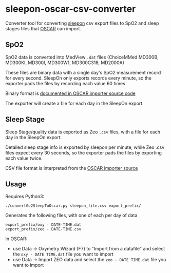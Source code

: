 # sleepon-oscar-csv-converter

Converter tool for converting [sleepon](https://www.sleepon.us/) csv export files to SpO2 and sleep stages files that [OSCAR](https://sleepfiles.com/OSCAR/) can import.

## SpO2

SpO2 data is converted into MedView `.dat` files (ChoiceMMed MD300B, MD300KI, MD300I, MD300W1, MD300C318, MD2000A)

These files are binary data with a single day's SpO2 measurement record for every second. SleepOn only exports records every minute, so the exporter pads the files by recording each value 60 times

Binary format is [documented in OSCAR importer source code](https://gitlab.com/pholy/OSCAR-code/-/blob/master/oscar/SleepLib/loader_plugins/md300w1_loader.cpp#L150)

The exporter will create a file for each day in the SleepOn export. 

## Sleep Stage

Sleep Stage/quality data is exported as Zeo `.csv` files, with a file for each day in the SleepOn export. 

Detailed sleep stage info is exported by sleepon per minute, while Zeo .csv files expect every 30 seconds, so the exporter pads the files by exporting each value twice.

CSV file format is interpreted from the [OSCAR importer source](https://gitlab.com/pholy/OSCAR-code/-/blob/master/oscar/SleepLib/loader_plugins/zeo_loader.cpp)


## Usage

Requires Python3: 

```
./convertGo2SleepToOscar.py sleepon_file.csv export_prefix/
```

Generates the following files, with one of each per day of data

```
export_prefix/oxy - DATE-TIME.dat
export_prefix/zeo - DATE-TIME.csv
```

In OSCAR:

* use Data -> Oxymetry Wizard (F7) to "Import from a datafile" and select the 
`oxy - DATE TIME.dat` file you want to import
* use Data -> Import ZEO data and select the `zeo - DATE TIME.dat` file you want to import
